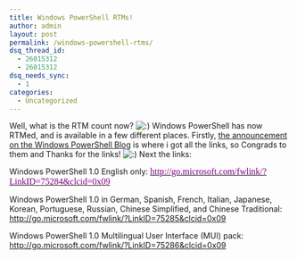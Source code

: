 ```yaml
---
title: Windows PowerShell RTMs!
author: admin
layout: post
permalink: /windows-powershell-rtms/
dsq_thread_id:
  - 26015312
  - 26015312
dsq_needs_sync:
  - 1
categories:
  - Uncategorized
---
```

Well, what is the RTM count now? <img src="http://blog.lotas-smartman.net/wp-includes/images/smilies/icon_smile.gif" alt=":)" class="wp-smiley" /> Windows PowerShell has now RTMed, and is available in a few different places. Firstly, [the announcement on the Windows PowerShell Blog][1]&nbsp;is where i got all the links, so Congrads to them and Thanks for the links! <img src="http://blog.lotas-smartman.net/wp-includes/images/smilies/icon_smile.gif" alt=":)" class="wp-smiley" /> Next the links:

Windows PowerShell 1.0 English only: [<font face=Calibri color=#800080 size=3>http://go.microsoft.com/fwlink/?LinkID=75284&clcid=0x09</font>][2]

Windows PowerShell 1.0 in German, Spanish, French, Italian, Japanese, Korean, Portuguese, Russian, Chinese Simplified, and Chinese Traditional: <span><a href="http://go.microsoft.com/fwlink/?LinkID=75285&clcid=0x09"><font color=#800080>http://go.microsoft.com/fwlink/?LinkID=75285&clcid=0x09</font></a> </span>

Windows PowerShell 1.0 Multilingual User Interface (MUI) pack: <span><a href="http://go.microsoft.com/fwlink/?LinkID=75286&clcid=0x09"><font color=#006bad>http://go.microsoft.com/fwlink/?LinkID=75286&clcid=0x09</font></a>&nbsp; </span>

 [1]: http://blogs.msdn.com/powershell/archive/2006/11/14/windows-powershell-1-0-released.aspx
 [2]: http://go.microsoft.com/fwlink/?LinkID=75284&clcid=0x09